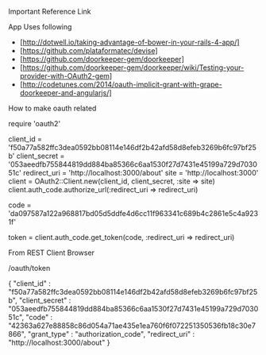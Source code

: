Important Reference Link

App Uses following

* [http://dotwell.io/taking-advantage-of-bower-in-your-rails-4-app/]
* [https://github.com/plataformatec/devise]
* [https://github.com/doorkeeper-gem/doorkeeper]
* [https://github.com/doorkeeper-gem/doorkeeper/wiki/Testing-your-provider-with-OAuth2-gem]
* [http://codetunes.com/2014/oauth-implicit-grant-with-grape-doorkeeper-and-angularjs/]



How to make oauth related

require 'oauth2'

client_id = 'f50a77a582ffc3dea0592bb08114e146df2b42afd58d8efeb3269b6fc97bf25b'
client_secret = '053aeedfb755844819dd884ba85366c6aa1530f27d7431e45199a729d703051c'
redirect_uri = 'http://localhost:3000/about'
site = 'http://localhost:3000'
client = OAuth2::Client.new(client_id, client_secret, :site => site)
client.auth_code.authorize_url(:redirect_uri => redirect_uri)


code = 'da097587a122a968817bd05d5ddfe4d6cc11f963341c689b4c2861e5c4a9231f'

token = client.auth_code.get_token(code, :redirect_uri => redirect_uri)


From REST Client Browser

/oauth/token

{
    "client_id" : "f50a77a582ffc3dea0592bb08114e146df2b42afd58d8efeb3269b6fc97bf25b", 
    "client_secret" : "053aeedfb755844819dd884ba85366c6aa1530f27d7431e45199a729d703051c", 
    "code" : "42363a627e88858c86d054a71ae435e1ea760f6f072251350536fb18c30e7866", 
    "grant_type" : "authorization_code", 
    "redirect_uri" : "http://localhost:3000/about"
}


